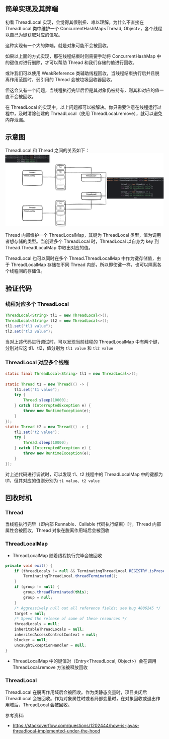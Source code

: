 ## 简单实现及其弊端

初看 ThreadLocal 实现，会觉得其很别扭、难以理解。为什么不直接在 ThreadLocal 类中维护一个 ConcurrentHashMap<Thread, Object>，各个线程以自己为键获取对应的值呢。

这种实现有一个大的弊端，就是对象可能不会被回收。

如果以上面的方式实现，那在线程结束时则需要手动将 ConcurrentHashMap 中的键值对进行删除，才可以帮助 Thread 和我们存储的值进行回收。

或许我们可以使用 WeakReference 类辅助线程回收，当线程结束执行后并且脱离作用范围时，弱引用的 Thread 会被垃圾回收器回收。

但这会又有一个问题，当线程执行完毕后但是其对象仍被持有，则其和对应的值一直不会被回收。

在 ThreadLocal 的实现中，以上问题都可以被解决。你只需要注意在线程运行过程中，及时清除创建的 ThreadLocal（使用 ThreadLocal.remove），就可以避免内存泄漏。

## 示意图

ThreadLocal 和 Thread 之间的关系如下：
![threadLocal.png](./assets/threadLocal.png)

Thread 内部维护一个 ThreadLocalMap，其键为 ThreadLocal 类型，值为调用者想存储的类型。当创建多个 ThreadLocal 时，ThreadLocal 以自身为 key 到 Thread.ThreadLocalMap 中取出对应的值。

ThreadLocal 也可以同时在多个 Thread.ThreadLocalMap 中作为键存储值，由于 ThreadLocalMap 存储在不同 Thread 内部，所以即使键一样，也可以隔离各个线程间的存储值。

## 验证代码
### 线程对应多个 ThreadLocal

``` java
ThreadLocal<String> tl1 = new ThreadLocal<>();  
ThreadLocal<String> tl2 = new ThreadLocal<>();  
tl1.set("tl1 value");  
tl2.set("tl2 value");
```

当对上述代码进行调试时，可以发现当前线程的 ThreadLocalMap 中有两个键，分别对应这 tl1、tl2，值分别为 `tl1 value` 和 `tl2 value`

### ThreadLocal 对应多个线程

```java
static final ThreadLocal<String> tl1 = new ThreadLocal<>();   
  
static Thread t1 = new Thread(() -> {  
    tl1.set("t1 value");  
    try {  
        Thread.sleep(10000);  
    } catch (InterruptedException e) {  
        throw new RuntimeException(e);  
    }  
});  
static Thread t2 = new Thread(() -> {  
    tl1.set("t2 value");  
    try {  
        Thread.sleep(10000);  
    } catch (InterruptedException e) {  
        throw new RuntimeException(e);  
    }  
});
```

对上述代码进行调试时，可以发现 t1、t2 线程中的 ThreadLocalMap 中的键都为 tl1，但其对应的值则分别为 `t1 value`、`t2 value`

## 回收时机

### Thread

当线程执行完毕（即内部 Runnable、Callable 代码执行结束）时，Thread 内部属性会被回收，Thread 对象在脱离作用域后会被回收

### ThreadLocalMap

- ThreadLocalMap 随着线程执行完毕会被回收
```java
private void exit() {  
    if (threadLocals != null && TerminatingThreadLocal.REGISTRY.isPresent()) {  
        TerminatingThreadLocal.threadTerminated();  
    }  
    if (group != null) {  
        group.threadTerminated(this);  
        group = null;  
    }  
    /* Aggressively null out all reference fields: see bug 4006245 */  
    target = null;  
    /* Speed the release of some of these resources */  
    threadLocals = null;  
    inheritableThreadLocals = null;  
    inheritedAccessControlContext = null;  
    blocker = null;  
    uncaughtExceptionHandler = null;  
}
```
- ThreadLocalMap 中的键值对（Entry<ThreadLocal, Object>）会在调用 ThreadLocal.remove 方法被释放回收

### ThreadLocal

ThreadLocal 在脱离作用域后会被回收。作为类静态变量时，项目关闭后 ThreadLocal 会被回收。作为对象属性时或者局部变量时，在对象回收或退出作用域后，ThreadLocal 会被回收。


参考资料:
- https://stackoverflow.com/questions/1202444/how-is-javas-threadlocal-implemented-under-the-hood